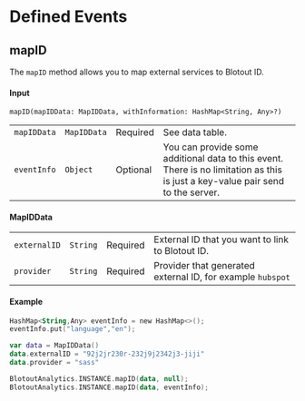 # Defined Events

## mapID
The `mapID` method allows you to map external services to Blotout ID.

#### Input
`mapID(mapIDData: MapIDData, withInformation: HashMap<String, Any>?)`

|||||
|---|---|---|---|
| `mapIDData` | `MapIDData` | Required | See data table. |
| `eventInfo` | `Object` | Optional | You can provide some additional data to this event. There is no limitation as this is just a key-value pair send to the server. |

#### MapIDData
|              |          |          |                                                            |
| ------------ | -------- | -------- | ---------------------------------------------------------- |
| `externalID` | `String` | Required | External ID that you want to link to Blotout ID.           |
| `provider`   | `String` | Required | Provider that generated external ID, for example `hubspot` |


#### Example
```kotlin
HashMap<String,Any> eventInfo = new HashMap<>();
eventInfo.put("language","en");

var data = MapIDData()
data.externalID = "92j2jr230r-232j9j2342j3-jiji"
data.provider = "sass"

BlotoutAnalytics.INSTANCE.mapID(data, null);
BlotoutAnalytics.INSTANCE.mapID(data, eventInfo);
```
